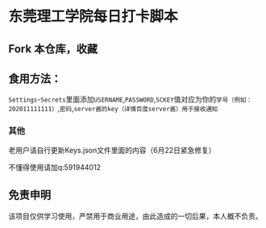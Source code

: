 # 东莞理工学院每日打卡脚本

## Fork 本仓库，收藏


## 食用方法：


`Settings`-`Secrets`里面添加`USERNAME`,`PASSWORD`,`SCKEY`值对应为你的`学号（例如：202011111111）`,`密码`,`server酱的key（详情百度server酱）用于接收通知`

### 其他
老用户请自行更新Keys.json文件里面的内容（6月22日紧急修复）

不懂得使用请加q:591944012

## 免责申明
    
该项目仅供学习使用，严禁用于商业用途，由此造成的一切后果，本人概不负责。
